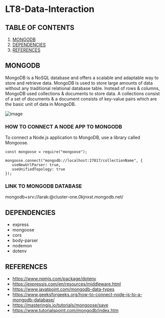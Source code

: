 # LT8-Data-Interaction

## TABLE OF CONTENTS
1. [MONGODB](#mongodb)
2. [DEPENDENCIES](#dependencies)
3. [REFERENCES](#references)

## MONGODB

MongoDB is a NoSQL database and offers a scalable and adaptable way to store and retrieve data. MongoDB is used to store large amounts of data without 
any traditional relational database table. 
Instead of rows & columns, MongoDB used collections & documents to store data. A collections consist of a set of documents & a document consists 
of key-value pairs which are the basic unit of data in MongoDB.

![image](https://github.com/laraklopper/LT8-Data-Interaction/assets/135839853/4968fed4-e96e-4a9b-9633-64df6fd86512)

### HOW TO CONNECT A NODE APP TO MONGODB
To connect a Node.js application to MongoDB, use a library called Mongoose.  

```
const mongoose = require("mongoose");
```

```
mongoose.connect("mongodb://localhost:27017/collectionName", {
   useNewUrlParser: true,
   useUnifiedTopology: true
});
```
### 

### LINK TO MONGODB DATABASE

mongodb+srv://larak:<password>@cluster-one.0kjnxst.mongodb.net/

## DEPENDENCIES

- express
- mongoose
- cors
- body-parser
- nodemon
- dotenv

## REFERENCES
- https://www.npmjs.com/package/dotenv
- https://expressjs.com/en/resources/middleware.html
- https://www.javatpoint.com/mongodb-data-types
- https://www.geeksforgeeks.org/how-to-connect-node-js-to-a-mongodb-database/
- https://masteringjs.io/tutorials/mongoose/save
- https://www.tutorialspoint.com/mongodb/index.htm
